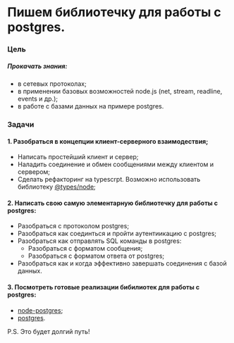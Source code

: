 # Пишем библиотечку для работы с postgres.

### Цель

##### Прокачать знания:

- в сетевых протоколах;
- в применении базовых возможностей node.js (net, stream, readline, events и др.);
- в работе с базами данных на примере postgres.

### Задачи

#### 1. Разобраться в концепции клиент-серверного взаимодествия;

- Написать простейший клиент и сервер;
- Наладить соединение и обмен сообщениями между клиентом и сервером;
- Сделать рефакторинг на typescrpt. Возможно использовать библиотеку [@types/node](https://www.npmjs.com/package/@types/node);

#### 2. Написать свою самую элементарную библиотечку для работы с postgres:

- Разобраться с протоколом postgres;
- Разобраться как соединться и пройти аутентиикацию с postgres;
- Разобраться как отправлять SQL команды в postgres:
  - Разобраться с форматом сообщения;
  - Разобраться с форматом ответа от postgres;
- Разобраться как и когда эффективно завершать соединения с базой данных.

#### 3. Посмотреть готовые реализации бибилиотек для работы с postgres:

- [node-postgres](https://github.com/brianc/node-postgres);
- [postgres](https://github.com/porsager/postgres).

P.S. Это будет долгий путь!
